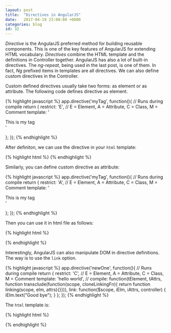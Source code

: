 ```yaml
---
layout: post
title:  "Directives in AngularJS"
date:   2017-04-19 23:00:00 +0800
categories: blog
id: 32
---
```

*Directive* is the AngularJS preferred method for building reusable components. This is one of the key features of AngularJS for extending HTML vocabulary. *Directives* combine the HTML template and the definitions in Controller together. AngularJS has also a lot of built-in directives. The *ng-repeat*, being used in the last post, is one of them. In fact, *Ng* prefixed items in templates are all directives. We can also define custom directives in the Controller.

Custom defined directives usually take two forms: as element or as attribute. The following code defines directive as element.

{% highlight javascript %}
app.directive('myTag', function(){
  // Runs during compile
  return {
    restrict: 'E', // E = Element, A = Attribute, C = Class, M = Comment
    template: '<div>This is my tag</div>'

  };
});
{% endhighlight %}

After definiton, we can use the directive in your `html` template:

{% highlight html %}
<my-tag></my-tag>
{% endhighlight %}

Similarly, you can define custom directive as attribute:

{% highlight javascript %}
app.directive('myTag', function(){
  // Runs during compile
  return {
    restrict: 'A', // E = Element, A = Attribute, C = Class, M = Comment
    template: '<div>This is my tag</div>'

  };
});
{% endhighlight %}

Then you can use it in html file as follows:

{% highlight html %}
<div my-tag></div>
{% endhighlight %}

Interestingly, AngularJS can also manipulate DOM in directive definitions. The way is to use the `link` option.

{% highlight javascript %}
app.directive('newOne', function(){
  // Runs during compile
  return {
    restrict: 'C', // E = Element, A = Attribute, C = Class, M = Comment
    template: 'hello world',
    // compile: function(tElement, tAttrs, function transclude(function(scope, cloneLinkingFn){ return function linking(scope, elm, attrs){}})),
    link: function($scope, iElm, iAttrs, controller) {
      iElm.text("Good bye");
    }
  };
});
{% endhighlight %}

The `html` template is:

{% highlight html %}
<div class="new-one"></div>
{% endhighlight %}
